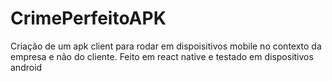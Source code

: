 # CrimePerfeitoAPK
Criação de um apk client para rodar em dispoisitivos mobile no contexto da empresa e não do cliente. Feito em react native e testado em dispositivos android
